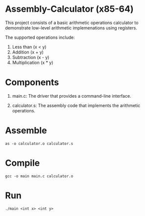# Assembly-Calculator (x85-64)

This project consists of a basic arithmetic operations calculator to demonstrate low-level arithmetic implemenations using registers.

The supported operations include:

1. Less than (x < y)
2. Addition (x + y)
3. Subtraction (x - y)
4. Multiplication (x * y)

# Components

1. main.c: The driver that provides a command-line interface.

2. calculator.s: The assembly code that implements the arithmetic operations.

# Assemble
```as -o calculator.o calculator.s```

# Compile

```gcc -o main main.c calculator.o```

# Run

```./main <int x> <int y>```
